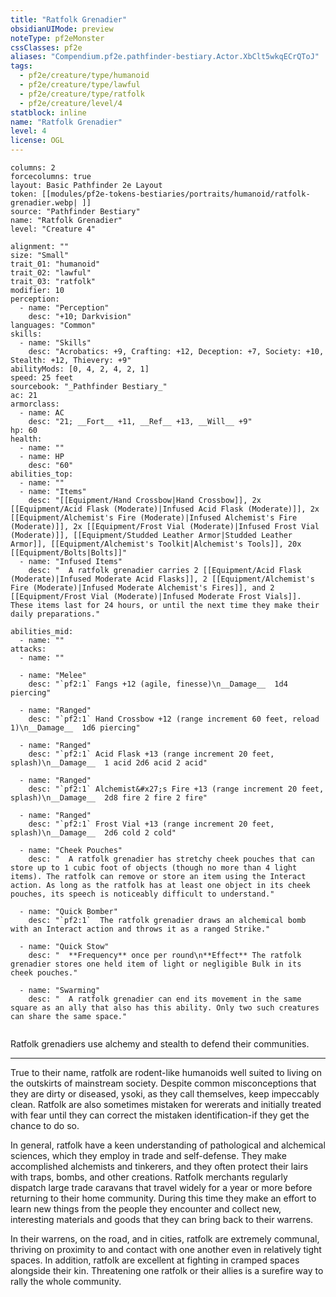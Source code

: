 ```yaml
---
title: "Ratfolk Grenadier"
obsidianUIMode: preview
noteType: pf2eMonster
cssClasses: pf2e
aliases: "Compendium.pf2e.pathfinder-bestiary.Actor.XbClt5wkqECrQToJ" 
tags:
  - pf2e/creature/type/humanoid
  - pf2e/creature/type/lawful
  - pf2e/creature/type/ratfolk
  - pf2e/creature/level/4
statblock: inline
name: "Ratfolk Grenadier"
level: 4
license: OGL
---
```


```statblock
columns: 2
forcecolumns: true
layout: Basic Pathfinder 2e Layout
token: [[modules/pf2e-tokens-bestiaries/portraits/humanoid/ratfolk-grenadier.webp| ]]
source: "Pathfinder Bestiary"
name: "Ratfolk Grenadier"
level: "Creature 4"

alignment: ""
size: "Small"
trait_01: "humanoid"
trait_02: "lawful"
trait_03: "ratfolk"
modifier: 10
perception:
  - name: "Perception"
    desc: "+10; Darkvision"
languages: "Common"
skills:
  - name: "Skills"
    desc: "Acrobatics: +9, Crafting: +12, Deception: +7, Society: +10, Stealth: +12, Thievery: +9"
abilityMods: [0, 4, 2, 4, 2, 1]
speed: 25 feet
sourcebook: "_Pathfinder Bestiary_"
ac: 21
armorclass:
  - name: AC
    desc: "21; __Fort__ +11, __Ref__ +13, __Will__ +9"
hp: 60
health:
  - name: ""
  - name: HP
    desc: "60"
abilities_top:
  - name: ""
  - name: "Items"
    desc: "[[Equipment/Hand Crossbow|Hand Crossbow]], 2x [[Equipment/Acid Flask (Moderate)|Infused Acid Flask (Moderate)]], 2x [[Equipment/Alchemist's Fire (Moderate)|Infused Alchemist's Fire (Moderate)]], 2x [[Equipment/Frost Vial (Moderate)|Infused Frost Vial (Moderate)]], [[Equipment/Studded Leather Armor|Studded Leather Armor]], [[Equipment/Alchemist's Toolkit|Alchemist's Tools]], 20x [[Equipment/Bolts|Bolts]]"
  - name: "Infused Items"
    desc: "  A ratfolk grenadier carries 2 [[Equipment/Acid Flask (Moderate)|Infused Moderate Acid Flasks]], 2 [[Equipment/Alchemist's Fire (Moderate)|Infused Moderate Alchemist's Fires]], and 2 [[Equipment/Frost Vial (Moderate)|Infused Moderate Frost Vials]]. These items last for 24 hours, or until the next time they make their daily preparations."

abilities_mid:
  - name: ""
attacks:
  - name: ""

  - name: "Melee"
    desc: "`pf2:1` Fangs +12 (agile, finesse)\n__Damage__  1d4 piercing"

  - name: "Ranged"
    desc: "`pf2:1` Hand Crossbow +12 (range increment 60 feet, reload 1)\n__Damage__  1d6 piercing"

  - name: "Ranged"
    desc: "`pf2:1` Acid Flask +13 (range increment 20 feet, splash)\n__Damage__  1 acid 2d6 acid 2 acid"

  - name: "Ranged"
    desc: "`pf2:1` Alchemist&#x27;s Fire +13 (range increment 20 feet, splash)\n__Damage__  2d8 fire 2 fire 2 fire"

  - name: "Ranged"
    desc: "`pf2:1` Frost Vial +13 (range increment 20 feet, splash)\n__Damage__  2d6 cold 2 cold"

  - name: "Cheek Pouches"
    desc: "  A ratfolk grenadier has stretchy cheek pouches that can store up to 1 cubic foot of objects (though no more than 4 light items). The ratfolk can remove or store an item using the Interact action. As long as the ratfolk has at least one object in its cheek pouches, its speech is noticeably difficult to understand."

  - name: "Quick Bomber"
    desc: "`pf2:1`  The ratfolk grenadier draws an alchemical bomb with an Interact action and throws it as a ranged Strike."

  - name: "Quick Stow"
    desc: "  **Frequency** once per round\n**Effect** The ratfolk grenadier stores one held item of light or negligible Bulk in its cheek pouches."

  - name: "Swarming"
    desc: "  A ratfolk grenadier can end its movement in the same square as an ally that also has this ability. Only two such creatures can share the same space."
 
```



Ratfolk grenadiers use alchemy and stealth to defend their communities.

* * *

True to their name, ratfolk are rodent-like humanoids well suited to living on the outskirts of mainstream society. Despite common misconceptions that they are dirty or diseased, ysoki, as they call themselves, keep impeccably clean. Ratfolk are also sometimes mistaken for wererats and initially treated with fear until they can correct the mistaken identification-if they get the chance to do so.

In general, ratfolk have a keen understanding of pathological and alchemical sciences, which they employ in trade and self-defense. They make accomplished alchemists and tinkerers, and they often protect their lairs with traps, bombs, and other creations. Ratfolk merchants regularly dispatch large trade caravans that travel widely for a year or more before returning to their home community. During this time they make an effort to learn new things from the people they encounter and collect new, interesting materials and goods that they can bring back to their warrens.

In their warrens, on the road, and in cities, ratfolk are extremely communal, thriving on proximity to and contact with one another even in relatively tight spaces. In addition, ratfolk are excellent at fighting in cramped spaces alongside their kin. Threatening one ratfolk or their allies is a surefire way to rally the whole community.
